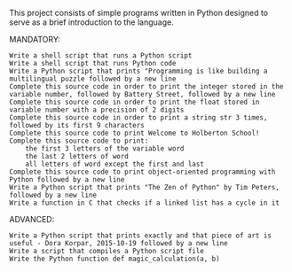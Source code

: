 

This project consists of simple programs written in Python designed to serve as a brief introduction to the language.

MANDATORY:

    Write a shell script that runs a Python script
    Write a shell script that runs Python code
    Write a Python script that prints "Programming is like building a multilingual puzzle followed by a new line
    Complete this source code in order to print the integer stored in the variable number, followed by Battery Street, followed by a new line
    Complete this source code in order to print the float stored in variable number with a precision of 2 digits
    Complete this source code in order to print a string str 3 times, followed by its first 9 characters
    Complete this source code to print Welcome to Holberton School!
    Complete this source code to print:
        the first 3 letters of the variable word
        the last 2 letters of word
        all letters of word except the first and last
    Complete this source code to print object-oriented programming with Python followed by a new line
    Write a Python script that prints "The Zen of Python" by Tim Peters, followed by a new line
    Write a function in C that checks if a linked list has a cycle in it

ADVANCED:

    Write a Python script that prints exactly and that piece of art is useful - Dora Korpar, 2015-10-19 followed by a new line
    Write a script that compiles a Python script file
    Write the Python function def magic_calculation(a, b)

